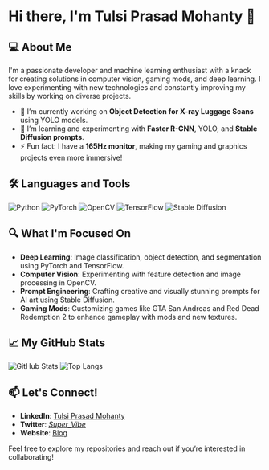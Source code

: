 # Hi there, I'm Tulsi Prasad Mohanty 👋

## 💻 About Me
I'm a passionate developer and machine learning enthusiast with a knack for creating solutions in computer vision, gaming mods, and deep learning. I love experimenting with new technologies and constantly improving my skills by working on diverse projects.

- 🔭 I’m currently working on **Object Detection for X-ray Luggage Scans** using YOLO models.
- 🌱 I’m learning and experimenting with **Faster R-CNN**, YOLO, and **Stable Diffusion prompts**.
- ⚡ Fun fact: I have a **165Hz monitor**, making my gaming and graphics projects even more immersive!

## 🛠️ Languages and Tools
![Python](https://img.shields.io/badge/-Python-3776AB?logo=python&logoColor=white&style=for-the-badge)
![PyTorch](https://img.shields.io/badge/-PyTorch-EE4C2C?logo=pytorch&logoColor=white&style=for-the-badge)
![OpenCV](https://img.shields.io/badge/-OpenCV-5C3EE8?logo=opencv&logoColor=white&style=for-the-badge)
![TensorFlow](https://img.shields.io/badge/-TensorFlow-FF6F00?logo=tensorflow&logoColor=white&style=for-the-badge)
![Stable Diffusion](https://img.shields.io/badge/-Stable%20Diffusion-444444?logo=google-street-view&logoColor=white&style=for-the-badge)

## 🔍 What I'm Focused On
- **Deep Learning**: Image classification, object detection, and segmentation using PyTorch and TensorFlow.
- **Computer Vision**: Experimenting with feature detection and image processing in OpenCV.
- **Prompt Engineering**: Crafting creative and visually stunning prompts for AI art using Stable Diffusion.
- **Gaming Mods**: Customizing games like GTA San Andreas and Red Dead Redemption 2 to enhance gameplay with mods and new textures.

## 📈 My GitHub Stats
![GitHub Stats](https://github-readme-stats.vercel.app/api?username=YourUsername&show_icons=true&theme=radical)
![Top Langs](https://github-readme-stats.vercel.app/api/top-langs/?username=YourUsername&layout=compact&theme=radical)

## 📫 Let's Connect!
- **LinkedIn**: [Tulsi Prasad Mohanty](https://www.linkedin.com/in/tulsi-prasad-mohanty-96ab48214/)
- **Twitter**: [_Super_Vibe_](https://x.com/_Super_Vibe_)
- **Website**: [Blog](https://youtu.be/oHg5SJYRHA0?si=8V0u6HTN53GsYtJ7)

Feel free to explore my repositories and reach out if you’re interested in collaborating!
